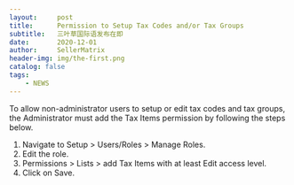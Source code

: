 ```yaml
---
layout:     post
title:      Permission to Setup Tax Codes and/or Tax Groups
subtitle:   三叶草国际语发布在即
date:       2020-12-01
author:     SellerMatrix
header-img: img/the-first.png
catalog: false
tags:
    - NEWS
---
```



To allow non-administrator users to setup or edit tax codes and tax groups, the Administrator must add the Tax Items permission by following the steps below.

1. Navigate to Setup > Users/Roles > Manage Roles.
2. Edit the role.
3. Permissions > Lists > add Tax Items with at least Edit access level.
4. Click on Save.
